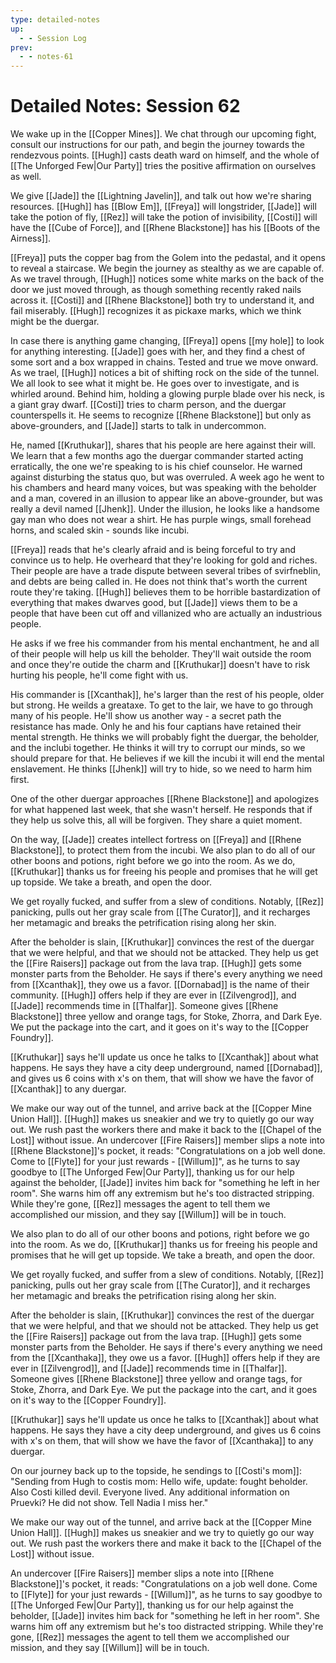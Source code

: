 ```yaml
---
type: detailed-notes
up:
  - - Session Log
prev:
  - - notes-61
---
```


# Detailed Notes: Session 62

We wake up in the [[Copper Mines]]. We chat through our upcoming fight, consult our instructions for our path, and begin the journey towards the rendezvous points. [[Hugh]] casts death ward on himself, and the whole of [[The Unforged Few|Our Party]] tries the positive affirmation on ourselves as well.

We give [[Jade]] the [[Lightning Javelin]], and talk out how we're sharing resources. [[Hugh]] has [[Blow Em]], [[Freya]] will longstrider, [[Jade]] will take the potion of fly, [[Rez]] will take the potion of invisibility, [[Costi]] will have the [[Cube of Force]], and [[Rhene Blackstone]] has his [[Boots of the Airness]]. 

[[Freya]] puts the copper bag from the Golem into the pedastal, and it opens to reveal a staircase. We begin the journey as stealthy as we are capable of. As we travel through, [[Hugh]] notices some white marks on the back of the door we just moved through, as though something recently raked nails across it. [[Costi]] and [[Rhene Blackstone]] both try to understand it, and fail miserably. [[Hugh]] recognizes it as pickaxe marks, which we think might be the duergar.

In case there is anything game changing, [[Freya]] opens [[my hole]] to look for anything interesting. [[Jade]] goes with her, and they find a chest of some sort and a box wrapped in chains. Tested and true we move onward. As we trael, [[Hugh]] notices a bit of shifting rock on the side of the tunnel. We all look to see what it might be. He goes over to investigate, and is whirled around. Behind him, holding a glowing purple blade over his neck, is a giant gray dwarf. [[Costi]] tries to charm person, and the duergar counterspells it. He seems to recognize [[Rhene Blackstone]] but only as above-grounders, and [[Jade]] starts to talk in undercommon. 

He, named [[Kruthukar]], shares that his people are here against their will. We learn that a few months ago the duergar commander started acting erratically, the one we're speaking to is his chief counselor. He warned against disturbing the status quo, but was overruled. A week ago he went to his chambers and heard many voices, but was speaking with the beholder and a man, covered in an illusion to appear like an above-grounder, but was really a devil named [[Jhenk]]. Under the illusion, he looks like a handsome gay man who does not wear a shirt. He has purple wings, small forehead horns, and scaled skin - sounds like incubi.

[[Freya]] reads that he's clearly afraid and is being forceful to try and convince us to help. He overheard that they're looking for gold and riches. Their people are have a trade dispute between several tribes of svirfneblin, and debts are being called in. He does not think that's worth the current route they're taking. [[Hugh]] believes them to be horrible bastardization of everything that makes dwarves good, but [[Jade]] views them to be a people that have been cut off and villanized who are actually an industrious people. 

He asks if we free his commander from his mental enchantment, he and all of their people will help us kill the beholder. They'll wait outside the room and once they're outide the charm and [[Kruthukar]] doesn't have to risk hurting his people, he'll come fight with us.

His commander is [[Xcanthak]], he's larger than the rest of his people, older but strong. He weilds a greataxe. To get to the lair, we have to go through many of his people. He'll show us another way - a secret path the resistance has made. Only he and his four captians have retained their mental strength. He thinks we will probably fight the duergar, the beholder, and the inclubi together. He thinks it will try to corrupt our minds, so we should prepare for that. He believes if we kill the incubi it will end the mental enslavement. He thinks [[Jhenk]] will try to hide, so we need to harm him first.

One of the other duergar approaches [[Rhene Blackstone]] and apologizes for what happened last week, that she wasn't herself. He responds that if they help us solve this, all will be forgiven. They share a quiet moment.

On the way, [[Jade]] creates intellect fortress on [[Freya]] and [[Rhene Blackstone]], to protect them from the incubi. We also plan to do all of our other boons and potions, right before we go into the room. As we do, [[Kruthukar]] thanks us for freeing his people and promises that he will get up topside. We take a breath, and open the door.

We get royally fucked, and suffer from a slew of conditions. Notably, [[Rez]] panicking, pulls out her gray scale from [[The Curator]], and it recharges her metamagic and breaks the petrification rising along her skin.

After the beholder is slain, [[Kruthukar]] convinces the rest of the duergar that we were helpful, and that we should not be attacked. They help us get the [[Fire Raisers]] package out from the lava trap.  [[Hugh]] gets some monster parts from the Beholder. He says if there's every anything we need from [[Xcanthak]], they owe us a favor. [[Dornabad]] is the name of their community.  [[Hugh]] offers help if they are ever in [[Zilvengrod]], and [[Jade]] recommends time in [[Thalfar]]. Someone gives [[Rhene Blackstone]] three yellow and orange tags, for Stoke, Zhorra, and Dark Eye. We put the package into the cart, and it goes on it's way to the [[Copper Foundry]].

[[Kruthukar]] says he'll update us once he talks to [[Xcanthak]] about what happens. He says they have a city deep underground, named [[Dornabad]], and gives us 6 coins with x's on them, that will show we have the favor of [[Xcanthak]] to any duergar. 

We make our way out of the tunnel, and arrive back at the [[Copper Mine Union Hall]]. [[Hugh]] makes us sneakier and we try to quietly go our way out. We rush past the workers there and make it back to the [[Chapel of the Lost]] without issue. An undercover [[Fire Raisers]] member slips a note into [[Rhene Blackstone]]'s pocket, it reads: "Congratulations on a job well done. Come to [[Flyte]] for your just rewards - [[Willum]]", as he turns to say goodbye to [[The Unforged Few|Our Party]], thanking us for our help against the beholder, [[Jade]] invites him back for "something he left in her room". She warns him off any extremism but he's too distracted stripping. While they're gone, [[Rez]] messages the agent to tell them we accomplished our mission, and they say [[Willum]] will be in touch. 

We also plan to do all of our other boons and potions, right before we go into the room. As we do, [[Kruthukar]] thanks us for freeing his people and promises that he will get up topside. We take a breath, and open the door.

We get royally fucked, and suffer from a slew of conditions. Notably, [[Rez]] panicking, pulls out her gray scale from [[The Curator]], and it recharges her metamagic and breaks the petrification rising along her skin.

After the beholder is slain, [[Kruthukar]] convinces the rest of the duergar that we were helpful, and that we should not be attacked. They help us get the [[Fire Raisers]] package out from the lava trap.  [[Hugh]] gets some monster parts from the Beholder. He says if there's every anything we need from the [[Xcanthaka]], they owe us a favor. [[Hugh]] offers help if they are ever in [[Zilvengrod]], and [[Jade]] recommends time in [[Thalfar]]. Someone gives [[Rhene Blackstone]] three yellow and orange tags, for Stoke, Zhorra, and Dark Eye. We put the package into the cart, and it goes on it's way to the [[Copper Foundry]].

[[Kruthukar]] says he'll update us once he talks to [[Xcanthak]] about what happens. He says they have a city deep underground, and gives us 6 coins with x's on them, that will show we have the favor of [[Xcanthaka]] to any duergar. 

On our journey back up to the topside, he sendings to [[Costi's mom]]: "Sending from Hugh to costis mom: Hello wife, update: fought beholder. Also Costi killed devil. Everyone lived. Any additional information on Pruevki? He did not show. Tell Nadia I miss her."

We make our way out of the tunnel, and arrive back at the [[Copper Mine Union Hall]]. [[Hugh]] makes us sneakier and we try to quietly go our way out. We rush past the workers there and make it back to the [[Chapel of the Lost]] without issue. 

An undercover [[Fire Raisers]] member slips a note into [[Rhene Blackstone]]'s pocket, it reads: "Congratulations on a job well done. Come to [[Flyte]] for your just rewards - [[Willum]]", as he turns to say goodbye to [[The Unforged Few|Our Party]], thanking us for our help against the beholder, [[Jade]] invites him back for "something he left in her room". She warns him off any extremism but he's too distracted stripping. While they're gone, [[Rez]] messages the agent to tell them we accomplished our mission, and they say [[Willum]] will be in touch. 






